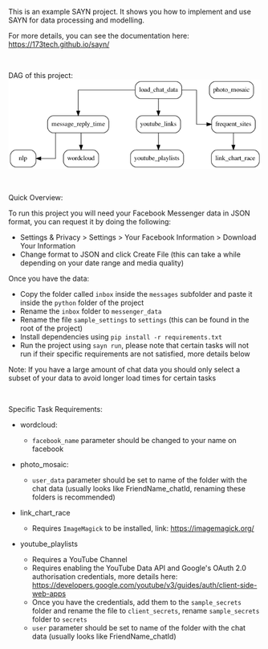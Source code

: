This is an example SAYN project. It shows you how to implement and use SAYN for data processing and modelling.

For more details, you can see the documentation here: https://173tech.github.io/sayn/

<br>

DAG of this project:
![ETL](/dag.png)

<br>

Quick Overview:

To run this project you will need your Facebook Messenger data in JSON format, you can request it by doing the following:
- Settings & Privacy > Settings > Your Facebook Information > Download Your Information 
- Change format to JSON and click Create File (this can take a while depending on your date range and media quality)

Once you have the data:
- Copy the folder called `inbox` inside the `messages` subfolder and paste it inside the `python` folder of the project
- Rename the `inbox` folder to `messenger_data`
- Rename the file `sample_settings` to `settings` (this can be found in the root of the project)
- Install dependencies using `pip install -r requirements.txt`
- Run the project using `sayn run`, please note that certain tasks will not run if their specific requirements are not satisfied, more details below

Note: If you have a large amount of chat data you should only select a subset of your data to avoid longer load times for certain tasks

<br>

Specific Task Requirements:

- wordcloud:
  - `facebook_name` parameter should be changed to your name on facebook

- photo_mosaic:
  - `user_data` parameter should be set to name of the folder with the chat data (usually looks like FriendName_chatId, renaming these folders is recommended)

- link_chart_race
  - Requires `ImageMagick` to be installed, link: https://imagemagick.org/

- youtube_playlists
  - Requires a YouTube Channel
  - Requires enabling the YouTube Data API and Google's OAuth 2.0 authorisation credentials, more details here: https://developers.google.com/youtube/v3/guides/auth/client-side-web-apps
  - Once you have the credentials, add them to the `sample_secrets` folder and rename the file to `client_secrets`, rename `sample_secrets` folder to `secrets`
  - `user` parameter should be set to name of the folder with the chat data (usually looks like FriendName_chatId)
